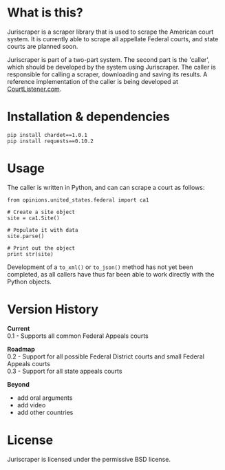 What is this?
=============
Juriscraper is a scraper library that is used to scrape the American court system. 
It is currently able to scrape all appellate Federal courts, and state courts
are planned soon.

Juriscraper is part of a two-part system. The second part is the 'caller', which 
should be developed by the system using Juriscraper. The caller is responsible 
for calling a scraper, downloading and saving its results. A reference 
implementation of the caller is being developed at [CourtListener.com][1].


Installation & dependencies
===========================
    pip install chardet==1.0.1
    pip install requests==0.10.2


Usage
======
The caller is written in Python, and can can scrape a court as follows:

    from opinions.united_states.federal import ca1
    
    # Create a site object 
    site = ca1.Site()
    
    # Populate it with data
    site.parse()
    
    # Print out the object
    print str(site)

Development of a `to_xml()` or `to_json()` method has not yet been completed, as 
all callers have thus far been able to work directly with the Python objects.

Version History
===============
**Current**  
0.1 - Supports all common Federal Appeals courts

**Roadmap**  
0.2 - Support for all possible Federal District courts and small Federal Appeals courts  
0.3 - Support for all state appeals courts

**Beyond**  
 - add oral arguments  
 - add video  
 - add other countries

License
========
Juriscraper is licensed under the permissive BSD license.

[1]: https://bitbucket.org/mlissner/search-and-awareness-platform-courtlistener/overview